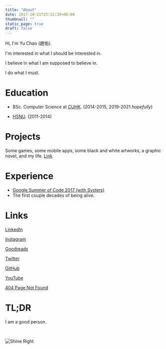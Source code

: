 ```yaml
---
title: "About"
date: 2017-10-21T23:32:39+08:00
thumbnail: ""
static_page: true
draft: false
---
```


Hi, I'm Yu Chao (趙佑).

I'm interested in what I should be interested in.

I believe in what I am supposed to believe in.

I do what I must.

# Education
* BSc. Computer Science at [CUHK](http://www.cuhk.edu.hk/). (2014-2015, 2019-2021 *hopefully*)

* [HSNU](https://www.hs.ntnu.edu.tw). (2011-2014)

# Projects
Some games, some mobile apps, some black and white artworks, a graphic novel, and my life. [Link](/projects)

# Experience
* [Google Summer of Code 2017 (with Systers)](https://github.com/systers/powerup-iOS)
* The first couple decades of being alive.

# Links
[LinkedIn](https://www.linkedin.com/in/yu-chao-a55b85b2/)

[Instagram](https://instagram.com/yuchao.casd82)

[Goodreads](https://www.goodreads.com/author/show/18427549.Yu_Chao)

[Twitter](https://twitter.com/casd82)

[GitHub](https://github.com/casd82)

[YouTube](https://www.youtube.com/user/casd8822)

[404 Page Not Found](http://shinerightstudio.com/404)

# TL;DR
I am a good person.

<br />

![Shine Right](/about/picture.png)